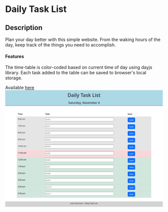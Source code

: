 # Daily Task List
## Description
Plan your day better with this simple website.
From the waking hours of the day, keep track of the things you need to accomplish.

#### Features
The time-table is color-coded based on current time of day using dayjs library.
Each task added to the table can be saved to browser's local storage.

Available [here](https://johntg96.github.io/module5_work_day_scheduler/)
![screenshot](./assets/images/screenshot.png)